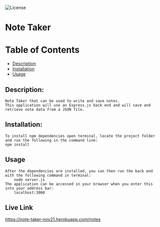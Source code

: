 ![License](https://img.shields.io/badge/License-MIT-blue.svg "License Badge")
# Note Taker

# Table of Contents
- [Description](#description)
- [Installation](#installation)
- [Usage](#usage)

## Description:
    Note Taker that can be used to write and save notes. 
    This application will use an Express.js back end and will save and retrieve note data from a JSON file.

## Installation:
    To install npm dependencies open terminal, locate the project folder and run the following in the command line:
    npm install

## Usage
    After the dependencies are installed, you can then run the back end with the following command in terminal:
        node server.js
    The application can be accessed in your browser when you enter this into your address bar:
        localhost:3000

## Live Link
https://note-taker-nov21.herokuapp.com/notes